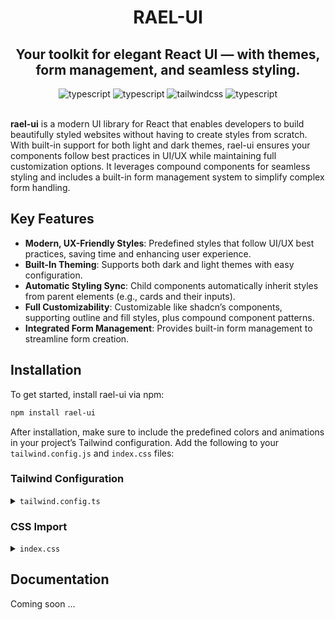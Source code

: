 <div>
  <h1 align="center">
    RAEL-UI
  </h1>
  <h2 align="center">
    Your toolkit for elegant React UI — with themes, form management, and seamless styling.
  </h2> 
  <div align="center">
      <img src="https://img.shields.io/badge/-React-black?style=for-the-badge&logoColor=white&logo=react&color=3178C6" alt="typescript" />
      <img src="https://img.shields.io/badge/-Typescript-black?style=for-the-badge&logoColor=white&logo=react&color=3178C6" alt="typescript" />
      <img src="https://img.shields.io/badge/-Tailwind_CSS-black?style=for-the-badge&logoColor=white&logo=tailwindcss&color=06B6D4" alt="tailwindcss" />
      <img src="https://img.shields.io/badge/Storybook-black?style=for-the-badge&logoColor=white&logo=storybook&color=ff4785" alt="typescript" />
  </div>
</div>

<br>

**rael-ui** is a modern UI library for React that enables developers to build beautifully styled websites without having
to create styles from scratch. With built-in support for both light and dark themes, rael-ui ensures your components
follow best practices in UI/UX while maintaining full customization options. It leverages compound components for
seamless styling and includes a built-in form management system to simplify complex form handling.

## Key Features

- **Modern, UX-Friendly Styles**: Predefined styles that follow UI/UX best practices, saving time and enhancing user
  experience.
- **Built-In Theming**: Supports both dark and light themes with easy configuration.
- **Automatic Styling Sync**: Child components automatically inherit styles from parent elements (e.g., cards and their
  inputs).
- **Full Customizability**: Customizable like shadcn’s components, supporting outline and fill styles, plus compound
  component patterns.
- **Integrated Form Management**: Provides built-in form management to streamline form creation.

## Installation

To get started, install rael-ui via npm:

```bash
npm install rael-ui
```

After installation, make sure to include the predefined colors and animations in your project’s Tailwind configuration.
Add the following to your `tailwind.config.js` and `index.css` files:

### Tailwind Configuration
<details>
<summary><code>tailwind.config.ts</code></summary>

```js
const colors = {
    'primary': '#421BDD',
    'secondary': '#423A5E',
    'danger': '#e74c3c',
    'black': '#09090b',
    // 'black': '#09090b',
    'white': '#fafafa',
    'dark': '#12161C',
}

/** @type {import('tailwindcss').Config} */
export default {
    content: ["./index.html", "./src/**/*.{js,ts,jsx,tsx}"],
    darkMode: ['class', '[data-mode="dark"]', 'selector'],
    theme: {
        extend: {
            colors: {

                // Base colors

                'primary': colors.primary,
                'secondary': colors.secondary,
                'danger': colors.danger,
                'black': colors.black,
                'white': colors.white,
                'dark': colors.dark,


                // Component colors 

                input: {
                    fill: {
                        d: {
                            'bg': '#27272a',
                            'placeholder': '#737373',
                            'text': colors.white,
                            'border': colors.black,
                        },
                        l: {
                            'bg': '#e5e5e5',
                            'placeholder': '#737373',
                            'text': colors.black,
                            'border': colors.white,

                        }
                    },
                    outline: {
                        d: {
                            'bg': colors.black,
                            'border': '#a3a3a3',
                            'placeholder': '#a3a3a3',
                            'text': colors.white,
                        },
                        l: {
                            'bg': colors.white,
                            'border': '#a3a3a3',
                            'placeholder': '#737373',
                            'text': colors.black,
                        }
                    }
                },
                meta: {
                    fill: {
                        d: {
                            'bg': '#18181b',
                            'border': '#262626',
                            'text': colors.white,
                            'text-sec': '#9ca3af',
                        },
                        l: {
                            'bg': '#fff',
                            'border': '#e4e4e7',
                            'text': colors.black,
                            'text-sec': '#4b5563',
                        },
                    },
                    outline: {
                        d: {
                            'bg': colors.black,
                            'border': '#a3a3a3',
                            'text': colors.white,
                            'text-sec': '#6b7280',
                        },
                        l: {
                            'bg': colors.white,
                            'border': '#a3a3a3',
                            'text': colors.black,
                            'text-sec': '#6b7280',
                        },
                    },
                }
            },
            animation: {
                'slide-in': 'slide-in 0.3s ease-out forwards',
                'slide-out': 'slide-out 0.3s ease-out forwards',
            },

        },
    },
    plugins: [],
};
```

</details>

### CSS Import

<details>
<summary><code>index.css</code></summary>

```css
@tailwind base;
@tailwind components;
@tailwind utilities;

input[type="password"]::-ms-reveal,
input[type="password"]::-ms-clear {
    display: none;
}


@keyframes slide-in {
    from {
        opacity: 0;
        transform: translateY(10px);
    }
    to {
        opacity: 1;
        transform: translateY(0);
    }
}

@keyframes slide-out {
    from {
        opacity: 1;
        transform: translateY(0);
    }
    to {
        opacity: 0;
        transform: translateY(10px);
    }
}
```

</details>

## Documentation

Coming soon ...

